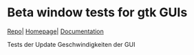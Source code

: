 # Beta window tests for gtk GUIs

[Repo](https://github.com/zzeroo/gtk-betas)| [Homepage](https://zzeroo.github.io/gtk-betas)| 
[Documentation](https://zzeroo.github.io/gtk-betas/gtk_betas/index.html)

Tests der Update Geschwindigkeiten der GUI

